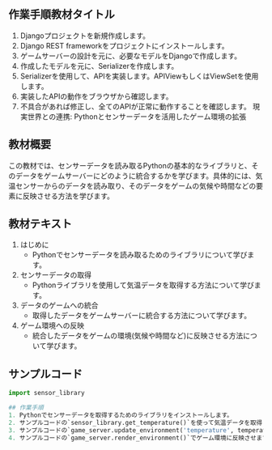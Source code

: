 
## 作業手順教材タイトル
1. Djangoプロジェクトを新規作成します。
2. Django REST frameworkをプロジェクトにインストールします。
3. ゲームサーバーの設計を元に、必要なモデルをDjangoで作成します。
4. 作成したモデルを元に、Serializerを作成します。
5. Serializerを使用して、APIを実装します。APIViewもしくはViewSetを使用します。
6. 実装したAPIの動作をブラウザから確認します。
7. 不具合があれば修正し、全てのAPIが正常に動作することを確認します。
現実世界との連携: Pythonとセンサーデータを活用したゲーム環境の拡張

## 教材概要
この教材では、センサーデータを読み取るPythonの基本的なライブラリと、そのデータをゲームサーバーにどのように統合するかを学びます。具体的には、気温センサーからのデータを読み取り、そのデータをゲームの気候や時間などの要素に反映させる方法を学びます。

## 教材テキスト
1. はじめに
    - Pythonでセンサーデータを読み取るためのライブラリについて学びます。
2. センサーデータの取得
    - Pythonライブラリを使用して気温データを取得する方法について学びます。
3. データのゲームへの統合
    - 取得したデータをゲームサーバーに統合する方法について学びます。
4. ゲーム環境への反映
    - 統合したデータをゲームの環境(気候や時間など)に反映させる方法について学びます。

## サンプルコード
```python
import sensor_library

## 作業手順
1. Pythonでセンサーデータを取得するためのライブラリをインストールします。
2. サンプルコードの`sensor_library.get_temperature()`を使って気温データを取得します。
3. サンプルコードの`game_server.update_environment('temperature', temperature)`でゲームサーバーにデータを統合します。
4. サンプルコードの`game_server.render_environment()`でゲーム環境に反映させます。